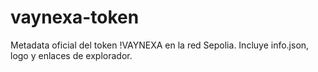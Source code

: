 # vaynexa-token
Metadata oficial del token !VAYNEXA en la red Sepolia. Incluye info.json, logo y enlaces de explorador.

